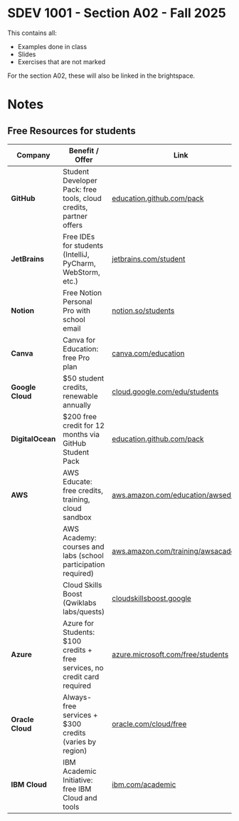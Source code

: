 # SDEV 1001 - Section A02 - Fall 2025

This contains all:
- Examples done in class
- Slides
- Exercises that are not marked

For the section A02, these will also be linked in the brightspace.

# Notes

## Free Resources for students

| Company        | Benefit / Offer                                                                 | Link                                                                 |
|----------------|---------------------------------------------------------------------------------|----------------------------------------------------------------------|
| **GitHub**     | Student Developer Pack: free tools, cloud credits, partner offers               | [education.github.com/pack](https://education.github.com/pack)       |
| **JetBrains**  | Free IDEs for students (IntelliJ, PyCharm, WebStorm, etc.)                      | [jetbrains.com/student](https://www.jetbrains.com/student/)          |
| **Notion**     | Free Notion Personal Pro with school email                                      | [notion.so/students](https://www.notion.so/students)                 |
| **Canva**      | Canva for Education: free Pro plan                                              | [canva.com/education](https://www.canva.com/education/)              |
| **Google Cloud** | $50 student credits, renewable annually                                        | [cloud.google.com/edu/students](https://cloud.google.com/edu/students) |
| **DigitalOcean** | $200 free credit for 12 months via GitHub Student Pack                         | [education.github.com/pack](https://education.github.com/pack)       |
| **AWS**        | AWS Educate: free credits, training, cloud sandbox                              | [aws.amazon.com/education/awseducate](https://aws.amazon.com/education/awseducate) |
|                | AWS Academy: courses and labs (school participation required)                   | [aws.amazon.com/training/awsacademy](https://aws.amazon.com/training/awsacademy) |
|                | Cloud Skills Boost (Qwiklabs labs/quests)                                       | [cloudskillsboost.google](https://www.cloudskillsboost.google/)      |
| **Azure**      | Azure for Students: $100 credits + free services, no credit card required       | [azure.microsoft.com/free/students](https://azure.microsoft.com/free/students) |
| **Oracle Cloud** | Always-free services + $300 credits (varies by region)                        | [oracle.com/cloud/free](https://www.oracle.com/cloud/free/)          |
| **IBM Cloud**  | IBM Academic Initiative: free IBM Cloud and tools                               | [ibm.com/academic](https://www.ibm.com/academic)                     |